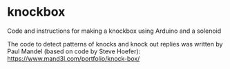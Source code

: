 # knockbox
Code and instructions for making a knockbox using Arduino and a solenoid

The code to detect patterns of knocks and knock out replies was written by Paul Mandel (based on code by Steve Hoefer): https://www.mand3l.com/portfolio/knock-box/
